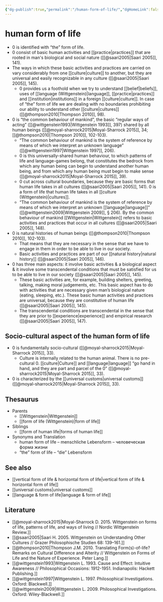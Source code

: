 ```yaml
---
{"dg-publish":true,"permalink":"/human-form-of-life/","dgHomeLink":false,"dgPassFrontmatter":false}
---
```


# human form of life
- 0 is identified with “the” form of life.
- 0 consist of basic human activities and [[practice|practices]] that are rooted in man's biological and social nature ([[@saari2005|Saari 2005]], 141).
- The ways in which these basic activities and practices are carried on vary considerably from one [[culture|culture]] to another, but they are universal and easily recognizable in any culture ([[@saari2005|Saari 2005]], 145).
	- 0 provides us a foothold when we try to understand [[belief|beliefs]], uses of [[language (Wittgenstein)|language]], [[practice|practices]] and [[institution|institutions]] in a foreign [[culture|culture]]. In case of “the” form of life we are dealing with no boundaries prohibiting our ability to understand other [[culture|cultures]] ([[@thompson2010|Thompson 2010]], 98).
- 0 is “the common behaviour of mankind”, the basic “regular ways of acting” ([[@wittgenstein1993|Wittgenstein 1993]], 397) shared by all human beings ([[@moyal-sharrock2015|Moyal-Sharrock 2015]], 34; [[@thompson2010|Thompson 2010]], 102-103).
	- “The common behaviour of mankind is the system of reference by means of which we interpret an unknown language” ([[@wittgenstein1997|Wittgenstein 1997]], 206).
	- 0 is this universally-shared human behaviour, to which patterns of life and language-games belong, that constitutes the bedrock from which any human being can begin to understand another human being, and from which any human being must begin to make sense ([[@moyal-sharrock2015|Moyal-Sharrock 2015]], 39).
	- 0 cut across cultural boundaries, because they are basic forms that human life takes in all cultures ([[@saari2005|Saari 2005]], 141). 0 is a form of life that human life takes in all [[culture (Wittgenstein)|cultures]].
	- “The common behaviour of mankind is the system of reference by means of which we interpret an unknown [[language|language]]” ([[@wittgenstein2009|Wittgenstein 2009]], § 206). By the common behaviour of mankind [[Wittgenstein|Wittgenstein]] refers to basic activities and practices that occur in all cultures ([[@saari2005|Saari 2005]], 148).
- 0 is natural histories of human beings ([[@thompson2010|Thompson 2010]], 102-103).
	- That means that they are necessary in the sense that we have to engage in them in order to be able to live in our society.
	- Basic activities and practices are part of our [[natural history|natural history]] ([[@saari2005|Saari 2005]], 146).
- 0 has three main aspects: it involve basic activities & a biological aspect & it involve some transcendental conditions that must be satisfied for us to be able to live in our society ([[@saari2005|Saari 2005]], 145).
	- These basic activities are, for example, building shelters, greeting, talking, making moral judgements, etc. This basic aspect has to do with activities that are necessary given man’s biological nature (eating, sleeping, etc.). These basic human activities and practices are universal, because they are constitutive of human life ([[@saari2005|Saari 2005]], 145).
	- The transcendental conditions are transcendental in the sense that they are prior to [[experience|experience]] and empirical research ([[@saari2005|Saari 2005]], 147).


## Socio-cultural aspect of the human form of life
- 0 is fundamentally socio-cultural ([[@moyal-sharrock2015|Moyal-Sharrock 2015]], 33).
	- Culture is internally related to the human animal. There is no pre-cultural 0. [[culture|Culture]] and [[language|language]] “go hand in hand, and they are part and parcel of the 0” ([[@moyal-sharrock2015|Moyal-Sharrock 2015]], 33). 
- 0 is characterized by the [[universal customs|universal customs]] ([[@moyal-sharrock2015|Moyal-Sharrock 2015]], 33).


## Thesaurus
- Parents
	- [[Wittgenstein|Wittgenstein]]
	- [[form of life (Wittgenstein)|form of life]]
- Siblings
	- [[form of human life|forms of human life]]
- Synonyms and Translation
	- human form of life – menschliche Lebensform – человеческая форма жизни
	- “the” form of life – “die” Lebensform


## See also
- [[vertical form of life & horizontal form of life|vertical form of life & horizontal form of life]]
- [[universal customs|universal customs]]
- [[language & form of life|language & form of life]]


## Literature
- [[@moyal-sharrock2015|Moyal-Sharrock D. 2015. Wittgenstein on forms of life, patterns of life, and ways of living // Nordic Wittgenstein Review.]]
- [[@saari2005|Saari H. 2005. Wittgenstein on Understanding Other Cultures // Grazer Philosophische Studien 68: 139–161.]]
- [[@thompson2010|Thompson J.M. 2010. Translating Form(s)-of-life? Remarks on Cultural Difference and Alterity // Wittgenstein on Forms of Life and the Nature of Experience. Peter Lang.]]
- [[@wittgenstein1993|Wittgenstein L. 1993. Cause and Effect: Intuitive Awareness // Philosophical Occasions: 1912-1951. Indianapolis: Hackett Publishing.]]
- [[@wittgenstein1997|Wittgenstein L. 1997. Philosophical Investigations. Oxford: Blackwell.]]
- [[@wittgenstein2009|Wittgenstein L. 2009. Philosophical Investigations. Oxford: Wiley-Blackwell.]]



